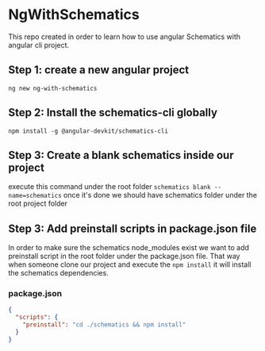 # NgWithSchematics
This repo created in order to learn how to use angular Schematics with angular cli project.

## Step 1: create a new angular project
`ng new ng-with-schematics`

## Step 2: Install the schematics-cli globally 
`npm install -g @angular-devkit/schematics-cli`

## Step 3: Create a blank schematics inside our project
execute this command under the root folder 
`schematics blank --name=schematics`
once it's done we should have schematics folder under the root project folder 

## Step 3: Add preinstall scripts in package.json file 
In order to make sure the schematics node_modules exist we want to add
preinstall script in the root folder under the package.json file.
That way when someone clone our project and execute the `npm install` it will install the schematics dependencies.

### package.json
```json
{
  "scripts": {
    "preinstall": "cd ./schematics && npm install"
  }
}
```
